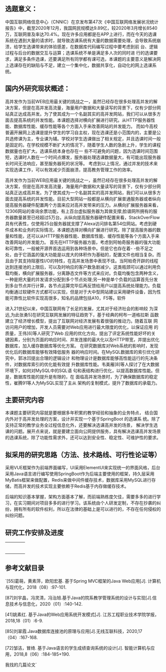 ## 选题意义：

中国互联网络信息中心（CNNIC）在京发布第47次《中国互联网络发展状况统计报告》中，截至2020年12月，我国网民规模达9.89亿，较2020年3月增长8540万，互联网普及率达70.4%。现在许多应用都是在APP上进行，而在今天的选课系统在遇到大量的请求时，就导致选课系统有大量的数据需要处理，会导致系统崩溃，给学生选课带来的体验感差，在数据库代码编写过程中要考虑到前 台、逻辑过程与后台的数据交互与运算；选课系统不单是满足多人次的同时进 行的选课要求，满足多条件选课，还要满足所有同学都有课可选，本课题的主要意义是解决网上选课存在的缺陷与不足，建立一个集中化，数据共享化，自动化的网上选课系统。





## 国内外研究现状概述：



高并发作为当前WEB应用最关键的挑战之一，虽然已经存在很多处理高并发的解决方案，但是在高并发高流量，海量用户数据和大量读写的背景下，仅有少部分网站真正达成高并发。为了使其成为一个名副其实的高并发网站，我们可以从很多方面去提高系统的并发性能。本课题选择对横向扩展进行研究。从HTTP服务器性能、数据库性能、缓存性能等各个方面入手来改善网站的并发能力。
而如今高校普遍开展网上选课是提升学生的学习自主权，现在选课还是小范围内的，主要是公共选修课为主，专业课为辅。学校对学生选课做出了相关规定，并且选课时间一般是固定的。在学校规模不断扩大的情况下，随着学生人数的急剧上升，学生的课程数据量也在扩大。选课系统本身也存在一 些不可避免的问题，因为选课时间范围短，选课时人数在一个时间点爆发，服务器处理选课数据量大，有可能出现服务器长时间无法响应，甚至服务器死的状况等。 考虑到以上情况，通过并发的技术来实现选课工作，可以有效减少页面崩溃，提高教务管理工作的效率。





高并发作为当前WEB应用最关键的挑战之一，虽然已经存在很多处理高并发的解决方案，但是在高并发高流量，海量用户数据和大量读写的背景下，仅有少部分网站真正达成高并发。为了使其成为一个名副其实的高并发网站，我们可以从很多方面去提高系统的并发性能。目前大型网站一般都是从横向扩展普通服务器或者纵向提高服务器硬件配置两个方面来应对高并发带来的压力。从横向扩展服务器来看，12306网站的查询余票功能，有上百台虚拟服务器为其做支撑;脸谱网所拥有的服务器数量甚至已经超过5万台。从纵向提高服务器硬件配置来看，StackOverFlow 具有代表性，仅使用25台服务器就支撑了Alexa访问排名第54位网站。考虑到硬件成本和业务的实际情况，本课题选择对横向扩展进行研究。除了提高服务器的数量和性能，还可以从HTTP服务器性能、数据库性能、缓存性能等各个方面入手来改善网站的并发能力。
首先在HTTP服务器方面，考虑到阿帕奇服务器的强大功能和可靠性，一般被开源界首选运用到各种场景中。但是它也存在着- -些不足之处，由于它涵盖的强大功能是以庞大的体积作为基础的，配置文件也相当复杂。而且由于其支持阻塞性I/O的特性，在高并发场景中表现不佳。当阿帕奇开辟的线程达到连接池的上限后，可以及时响应的客户数急剧减少。这类瓶颈可以通过利用负载均衡，横向扩展服务器，分离静态文件等方式来应对。负载均衡包含两种含义，一种是把大量的并发请求分配到多个节点处理;另一种是单个负载的运算首先分发到多台节点并行计算，各节点运算完毕后再反馈给用户以提高系统处理能力。负载均衡通过软硬件方式都可以实现，但是对于大中型网站建议采用硬件设备，因为性能可靠性比软件实现高很多，知名的品牌包括A10，F5等。软件











进入21世纪以来，中国互联网有了长足的发展，尤其对于经济社会的影响较
为深远,为此张勇5]在研究互联网发展的特征趋势下，基于经典的柯布一道格拉斯
函数建立了经济增长模型，提出了互联网对经济发展有着很强的推动力。随着互联
网访问用户的增加，开发人员需要对Web应用进行最大限度的优化，以保证应用
的质量，王伟[6]等人研究了Web 应用的优化方向，提出了评定系统性能好坏的关
键因素，分别为页面的响应时间、并发连接的最大化以及HTTP带宽，并提出优化
数据库，加入缓存数据库等优化方案。
在研究数据库对Web系统的影响时，发现优化后的数据库能够有效降低服务
器的响应时间。在MySQL数据库的索引优化研究中，郭冰凹提出合理的逻辑设计
和物理设计是数据库能够高性能运行的先决条件，对数据库索引的优化能有效提
升数据库性能。韦美雁[8]等人探讨了在大数据环境下，如何对MySQL中的SQL语
句和表结构进行优化，以提高数据库性能。但是，数据库性能的提升是有限的，在
面临高并发场景时，为了确保数据库的稳定性，崔腾91等人为MySQL实现了主从
架构的复制模式，提升了数据库的承载力。



## 主要研究内容



本课题主要研究内容就是要根据多年积累的教学经验和抽象的业务特点，
结合国内外对于高并发处理的方案，设计并实现一个基于SpringBoot 的选课系
统。除了支持正常的教学业务全过程信息化外，还要解决选课高并发的场景，
解决学生选课的问题。展开点来说，就是要建立面向公网提供服务，具有解决选课高并发场景的选课系统，除了功能性需求外，还可以达到安全性、稳定性、可维护性的要求。



## 拟采用的研究思路（方法、技术路线、可行性论证等）

采用VUE框架作为前端界面编写，UI采用ElementUI来实现统一的界面风格，后台采用Java语言进行编写使用SpringBoot作为后端主要使用的框架，持久层采用MyBatis框架来做配置，Redis来做中间件缓存技术，数据库采用MySQL进行存储，而高并发的技术实现主要依赖于Redis基于内存做缓存技术。

后端的知识基本掌握，架构方面基本了解，而前端熟练度欠佳，需要多多的进行学习，在实习期间对项目多多的进行学习。该系统由个人研发定制，不存在抄袭的纠纷，拥有所有的软件权利，所以在法律的基础上是可以进行的，不存在任何侵权的纠纷问题。





## 研究工作安排及进度



|      |      |      |      |
| ---- | ---- | ---- | ---- |
|      |      |      |      |
|      |      |      |      |
|      |      |      |      |
|      |      |      |      |
|      |      |      |      |
|      |      |      |      |



## 参考文献目录

`[55]葛萌，黄素萍，欧阳宏基. 基于Spring MVC框架的Java Web应用[J]. 计算机与现代化，2018（08）:97-101.

[87]刘宇晶，冯灵清，冯治旭.基于Java的院系教学管理系统的设计与实现[J].信息技术与信息化，2020（01）:140-142.

[41]姚素红. 基于Java的Web应用系统开发模式[J]. 江苏工程职业技术学院学报，2018,18（01）:6-9.

[85]刘翠霞.Java数据库连接池的原理与应用[J].无线互联科技，2020,17（04）:167-168.

[72]邹洁，冒绮. 基于Java语言的学生成绩查询系统的设计[J]. 智能计算机与应用，2018,8（06）:184-185+190.

我找的几篇论文`
